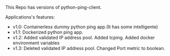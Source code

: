 This Repo has versions of python-ping-client.

Applications's features:

- v1.0: Containerless dummy python ping app.(It has some intelligente)
- v1.1: Dockerized python ping app.
- v1.2: Added validated IP address pool.
        Added tcping.
        Added docker environment variables
- v1.3:
        Deleted validated IP address pool.
        Changed Port metric to boolean.